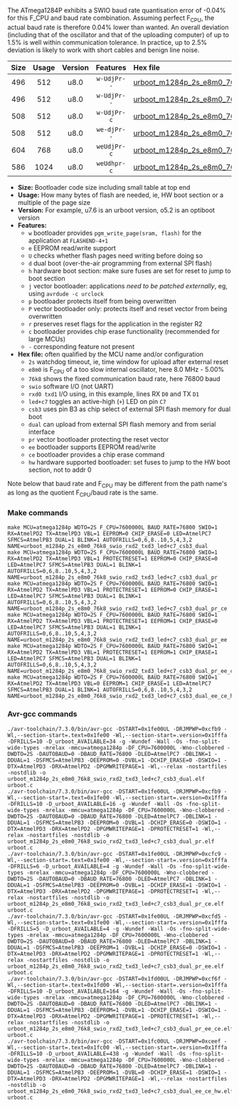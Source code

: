 The ATmega1284P exhibits a SWIO baud rate quantisation error of -0.04% for this F_CPU and baud rate combination. Assuming perfect F<sub>CPU</sub>, the actual baud rate is therefore 0.04% lower than wanted. An overall deviation (including that of the oscillator and that of the uploading computer) of up to 1.5% is well within communication tolerance. In practice, up to 2.5% deviation is likely to work with short cables and benign line noise.

|Size|Usage|Version|Features|Hex file|
|:-:|:-:|:-:|:-:|:--|
|496|512|u8.0|`w-UdjPr--`|[urboot_m1284p_2s_e8m0_76k8_swio_rxd2_txd3_led+c7_csb3_dual.hex](https://raw.githubusercontent.com/stefanrueger/urboot.hex/main/mcus/atmega1284p/watchdog_2_s/internal_oscillator_e-5.00%25/%2B8m000000_hz/%2B%2B76k8_baud/uart1_rxd2_txd3/led%2Bc7_csb3_dual/urboot_m1284p_2s_e8m0_76k8_swio_rxd2_txd3_led%2Bc7_csb3_dual.hex)|
|496|512|u8.0|`w-UdjPr--`|[urboot_m1284p_2s_e8m0_76k8_swio_rxd2_txd3_led+c7_csb3_dual_pr.hex](https://raw.githubusercontent.com/stefanrueger/urboot.hex/main/mcus/atmega1284p/watchdog_2_s/internal_oscillator_e-5.00%25/%2B8m000000_hz/%2B%2B76k8_baud/uart1_rxd2_txd3/led%2Bc7_csb3_dual/urboot_m1284p_2s_e8m0_76k8_swio_rxd2_txd3_led%2Bc7_csb3_dual_pr.hex)|
|508|512|u8.0|`w-UdjPr-c`|[urboot_m1284p_2s_e8m0_76k8_swio_rxd2_txd3_led+c7_csb3_dual_pr_ce.hex](https://raw.githubusercontent.com/stefanrueger/urboot.hex/main/mcus/atmega1284p/watchdog_2_s/internal_oscillator_e-5.00%25/%2B8m000000_hz/%2B%2B76k8_baud/uart1_rxd2_txd3/led%2Bc7_csb3_dual/urboot_m1284p_2s_e8m0_76k8_swio_rxd2_txd3_led%2Bc7_csb3_dual_pr_ce.hex)|
|508|512|u8.0|`we-djPr--`|[urboot_m1284p_2s_e8m0_76k8_swio_rxd2_txd3_led+c7_csb3_dual_pr_ee.hex](https://raw.githubusercontent.com/stefanrueger/urboot.hex/main/mcus/atmega1284p/watchdog_2_s/internal_oscillator_e-5.00%25/%2B8m000000_hz/%2B%2B76k8_baud/uart1_rxd2_txd3/led%2Bc7_csb3_dual/urboot_m1284p_2s_e8m0_76k8_swio_rxd2_txd3_led%2Bc7_csb3_dual_pr_ee.hex)|
|604|768|u8.0|`weUdjPr-c`|[urboot_m1284p_2s_e8m0_76k8_swio_rxd2_txd3_led+c7_csb3_dual_pr_ee_ce.hex](https://raw.githubusercontent.com/stefanrueger/urboot.hex/main/mcus/atmega1284p/watchdog_2_s/internal_oscillator_e-5.00%25/%2B8m000000_hz/%2B%2B76k8_baud/uart1_rxd2_txd3/led%2Bc7_csb3_dual/urboot_m1284p_2s_e8m0_76k8_swio_rxd2_txd3_led%2Bc7_csb3_dual_pr_ee_ce.hex)|
|586|1024|u8.0|`weUdhpr-c`|[urboot_m1284p_2s_e8m0_76k8_swio_rxd2_txd3_led+c7_csb3_dual_ee_ce_hw.hex](https://raw.githubusercontent.com/stefanrueger/urboot.hex/main/mcus/atmega1284p/watchdog_2_s/internal_oscillator_e-5.00%25/%2B8m000000_hz/%2B%2B76k8_baud/uart1_rxd2_txd3/led%2Bc7_csb3_dual/urboot_m1284p_2s_e8m0_76k8_swio_rxd2_txd3_led%2Bc7_csb3_dual_ee_ce_hw.hex)|

- **Size:** Bootloader code size including small table at top end
- **Usage:** How many bytes of flash are needed, ie, HW boot section or a multiple of the page size
- **Version:** For example, u7.6 is an urboot version, o5.2 is an optiboot version
- **Features:**
  + `w` bootloader provides `pgm_write_page(sram, flash)` for the application at `FLASHEND-4+1`
  + `e` EEPROM read/write support
  + `U` checks whether flash pages need writing before doing so
  + `d` dual boot (over-the-air programming from external SPI flash)
  + `h` hardware boot section: make sure fuses are set for reset to jump to boot section
  + `j` vector bootloader: applications *need to be patched externally*, eg, using `avrdude -c urclock`
  + `p` bootloader protects itself from being overwritten
  + `P` vector bootloader only: protects itself and reset vector from being overwritten
  + `r` preserves reset flags for the application in the register R2
  + `c` bootloader provides chip erase functionality (recommended for large MCUs)
  + `-` corresponding feature not present
- **Hex file:** often qualified by the MCU name and/or configuration
  + `2s` watchdog timeout, ie, time window for upload after external reset
  + `e8m0` is F<sub>CPU</sub> of a too slow internal oscillator, here 8.0 MHz - 5.00%
  + `76k8` shows the fixed communication baud rate, here 76800 baud
  + `swio` software I/O (not UART)
  + `rxd0 txd1` I/O using, in this example, lines RX `D0` and TX `D1`
  + `led+c7` toggles an active-high (`+`) LED on pin `C7`
  + `csb3` uses pin B3 as chip select of external SPI flash memory for dual boot
  + `dual` can upload from external SPI flash memory and from serial interface
  + `pr` vector bootloader protecting the reset vector
  + `ee` bootloader supports EEPROM read/write
  + `ce` bootloader provides a chip erase command
  + `hw` hardware supported bootloader: set fuses to jump to the HW boot section, not to addr 0


Note below that baud rate and F<sub>CPU</sub> may be different from the path name's as long as the quotient F<sub>CPU</sub>/baud rate is the same.

### Make commands
```
make MCU=atmega1284p WDTO=2S F_CPU=7600000L BAUD_RATE=76800 SWIO=1 RX=AtmelPD2 TX=AtmelPD3 VBL=1 EEPROM=0 CHIP_ERASE=0 LED=AtmelPC7 SFMCS=AtmelPB3 DUAL=1 BLINK=1 AUTOFRILLS=0,6,8..10,5,4,3,2 NAME=urboot_m1284p_2s_e8m0_76k8_swio_rxd2_txd3_led+c7_csb3_dual
make MCU=atmega1284p WDTO=2S F_CPU=7600000L BAUD_RATE=76800 SWIO=1 RX=AtmelPD2 TX=AtmelPD3 VBL=1 PROTECTRESET=1 EEPROM=0 CHIP_ERASE=0 LED=AtmelPC7 SFMCS=AtmelPB3 DUAL=1 BLINK=1 AUTOFRILLS=0,6,8..10,5,4,3,2 NAME=urboot_m1284p_2s_e8m0_76k8_swio_rxd2_txd3_led+c7_csb3_dual_pr
make MCU=atmega1284p WDTO=2S F_CPU=7600000L BAUD_RATE=76800 SWIO=1 RX=AtmelPD2 TX=AtmelPD3 VBL=1 PROTECTRESET=1 EEPROM=0 CHIP_ERASE=1 LED=AtmelPC7 SFMCS=AtmelPB3 DUAL=1 BLINK=1 AUTOFRILLS=0,6,8..10,5,4,3,2 NAME=urboot_m1284p_2s_e8m0_76k8_swio_rxd2_txd3_led+c7_csb3_dual_pr_ce
make MCU=atmega1284p WDTO=2S F_CPU=7600000L BAUD_RATE=76800 SWIO=1 RX=AtmelPD2 TX=AtmelPD3 VBL=1 PROTECTRESET=1 EEPROM=1 CHIP_ERASE=0 LED=AtmelPC7 SFMCS=AtmelPB3 DUAL=1 BLINK=1 AUTOFRILLS=0,6,8..10,5,4,3,2 NAME=urboot_m1284p_2s_e8m0_76k8_swio_rxd2_txd3_led+c7_csb3_dual_pr_ee
make MCU=atmega1284p WDTO=2S F_CPU=7600000L BAUD_RATE=76800 SWIO=1 RX=AtmelPD2 TX=AtmelPD3 VBL=1 PROTECTRESET=1 EEPROM=1 CHIP_ERASE=1 LED=AtmelPC7 SFMCS=AtmelPB3 DUAL=1 BLINK=1 AUTOFRILLS=0,6,8..10,5,4,3,2 NAME=urboot_m1284p_2s_e8m0_76k8_swio_rxd2_txd3_led+c7_csb3_dual_pr_ee_ce
make MCU=atmega1284p WDTO=2S F_CPU=7600000L BAUD_RATE=76800 SWIO=1 RX=AtmelPD2 TX=AtmelPD3 VBL=0 EEPROM=1 CHIP_ERASE=1 LED=AtmelPC7 SFMCS=AtmelPB3 DUAL=1 BLINK=1 AUTOFRILLS=0,6,8..10,5,4,3,2 NAME=urboot_m1284p_2s_e8m0_76k8_swio_rxd2_txd3_led+c7_csb3_dual_ee_ce_hw
```

### Avr-gcc commands
```
./avr-toolchain/7.3.0/bin/avr-gcc -DSTART=0x1fe00UL -DRJMPWP=0xcfb9 -Wl,--section-start=.text=0x1fe00 -Wl,--section-start=.version=0x1fffa -DFRILLS=10 -D_urboot_AVAILABLE=34 -g -Wundef -Wall -Os -fno-split-wide-types -mrelax -mmcu=atmega1284p -DF_CPU=7600000L -Wno-clobbered -DWDTO=2S -DAUTOBAUD=0 -DBAUD_RATE=76800 -DLED=AtmelPC7 -DBLINK=1 -DDUAL=1 -DSFMCS=AtmelPB3 -DEEPROM=0 -DVBL=1 -DCHIP_ERASE=0 -DSWIO=1 -DTX=AtmelPD3 -DRX=AtmelPD2 -DPGMWRITEPAGE=1 -Wl,--relax -nostartfiles -nostdlib -o urboot_m1284p_2s_e8m0_76k8_swio_rxd2_txd3_led+c7_csb3_dual.elf urboot.c
./avr-toolchain/7.3.0/bin/avr-gcc -DSTART=0x1fe00UL -DRJMPWP=0xcfb9 -Wl,--section-start=.text=0x1fe00 -Wl,--section-start=.version=0x1fffa -DFRILLS=10 -D_urboot_AVAILABLE=16 -g -Wundef -Wall -Os -fno-split-wide-types -mrelax -mmcu=atmega1284p -DF_CPU=7600000L -Wno-clobbered -DWDTO=2S -DAUTOBAUD=0 -DBAUD_RATE=76800 -DLED=AtmelPC7 -DBLINK=1 -DDUAL=1 -DSFMCS=AtmelPB3 -DEEPROM=0 -DVBL=1 -DCHIP_ERASE=0 -DSWIO=1 -DTX=AtmelPD3 -DRX=AtmelPD2 -DPGMWRITEPAGE=1 -DPROTECTRESET=1 -Wl,--relax -nostartfiles -nostdlib -o urboot_m1284p_2s_e8m0_76k8_swio_rxd2_txd3_led+c7_csb3_dual_pr.elf urboot.c
./avr-toolchain/7.3.0/bin/avr-gcc -DSTART=0x1fe00UL -DRJMPWP=0xcfc9 -Wl,--section-start=.text=0x1fe00 -Wl,--section-start=.version=0x1fffa -DFRILLS=6 -D_urboot_AVAILABLE=4 -g -Wundef -Wall -Os -fno-split-wide-types -mrelax -mmcu=atmega1284p -DF_CPU=7600000L -Wno-clobbered -DWDTO=2S -DAUTOBAUD=0 -DBAUD_RATE=76800 -DLED=AtmelPC7 -DBLINK=1 -DDUAL=1 -DSFMCS=AtmelPB3 -DEEPROM=0 -DVBL=1 -DCHIP_ERASE=1 -DSWIO=1 -DTX=AtmelPD3 -DRX=AtmelPD2 -DPGMWRITEPAGE=1 -DPROTECTRESET=1 -Wl,--relax -nostartfiles -nostdlib -o urboot_m1284p_2s_e8m0_76k8_swio_rxd2_txd3_led+c7_csb3_dual_pr_ce.elf urboot.c
./avr-toolchain/7.3.0/bin/avr-gcc -DSTART=0x1fe00UL -DRJMPWP=0xcfd5 -Wl,--section-start=.text=0x1fe00 -Wl,--section-start=.version=0x1fffa -DFRILLS=5 -D_urboot_AVAILABLE=4 -g -Wundef -Wall -Os -fno-split-wide-types -mrelax -mmcu=atmega1284p -DF_CPU=7600000L -Wno-clobbered -DWDTO=2S -DAUTOBAUD=0 -DBAUD_RATE=76800 -DLED=AtmelPC7 -DBLINK=1 -DDUAL=1 -DSFMCS=AtmelPB3 -DEEPROM=1 -DVBL=1 -DCHIP_ERASE=0 -DSWIO=1 -DTX=AtmelPD3 -DRX=AtmelPD2 -DPGMWRITEPAGE=1 -DPROTECTRESET=1 -Wl,--relax -nostartfiles -nostdlib -o urboot_m1284p_2s_e8m0_76k8_swio_rxd2_txd3_led+c7_csb3_dual_pr_ee.elf urboot.c
./avr-toolchain/7.3.0/bin/avr-gcc -DSTART=0x1fd00UL -DRJMPWP=0xcf6f -Wl,--section-start=.text=0x1fd00 -Wl,--section-start=.version=0x1fffa -DFRILLS=10 -D_urboot_AVAILABLE=164 -g -Wundef -Wall -Os -fno-split-wide-types -mrelax -mmcu=atmega1284p -DF_CPU=7600000L -Wno-clobbered -DWDTO=2S -DAUTOBAUD=0 -DBAUD_RATE=76800 -DLED=AtmelPC7 -DBLINK=1 -DDUAL=1 -DSFMCS=AtmelPB3 -DEEPROM=1 -DVBL=1 -DCHIP_ERASE=1 -DSWIO=1 -DTX=AtmelPD3 -DRX=AtmelPD2 -DPGMWRITEPAGE=1 -DPROTECTRESET=1 -Wl,--relax -nostartfiles -nostdlib -o urboot_m1284p_2s_e8m0_76k8_swio_rxd2_txd3_led+c7_csb3_dual_pr_ee_ce.elf urboot.c
./avr-toolchain/7.3.0/bin/avr-gcc -DSTART=0x1fc00UL -DRJMPWP=0xceef -Wl,--section-start=.text=0x1fc00 -Wl,--section-start=.version=0x1fffa -DFRILLS=10 -D_urboot_AVAILABLE=438 -g -Wundef -Wall -Os -fno-split-wide-types -mrelax -mmcu=atmega1284p -DF_CPU=7600000L -Wno-clobbered -DWDTO=2S -DAUTOBAUD=0 -DBAUD_RATE=76800 -DLED=AtmelPC7 -DBLINK=1 -DDUAL=1 -DSFMCS=AtmelPB3 -DEEPROM=1 -DVBL=0 -DCHIP_ERASE=1 -DSWIO=1 -DTX=AtmelPD3 -DRX=AtmelPD2 -DPGMWRITEPAGE=1 -Wl,--relax -nostartfiles -nostdlib -o urboot_m1284p_2s_e8m0_76k8_swio_rxd2_txd3_led+c7_csb3_dual_ee_ce_hw.elf urboot.c
```

